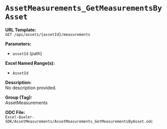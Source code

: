 # `AssetMeasurements_GetMeasurementsByAsset`

**URL Template:**  
`GET /api/assets/{assetId}/measurements`

**Parameters:**  
- `assetId` (path)

**Excel Named Range(s):**  
- `AssetId`

**Description:**  
No description provided.

**Group (Tag):**  
AssetMeasurements

**ODC File:**  
`Excel-Qualer-SDK/AssetMeasurements/AssetMeasurements_GetMeasurementsByAsset.odc`
